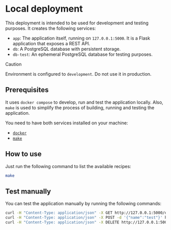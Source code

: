 # Local deployment

This deployment is intended to be used for development and testing purposes. It creates the following services:

- `app`: The application itself, running on `127.0.0.1:5000`. It is a Flask application that exposes a REST API.
- `db`: A PostgreSQL database with persistent storage.
- `db-test`: An ephemeral PostgreSQL database for testing purposes.

> [!CAUTION]
> Environment is configured to `development`. Do not use it in production.

## Prerequisites

It uses `docker compose` to develop, run and test the application locally. Also, `make` is used to simplify the process of building, running and testing the application.

You need to have both services installed on your machine:

- [`docker`](https://docs.docker.com/get-docker/)
- [`make`](https://www.gnu.org/software/make/)

## How to use

Just run the following command to list the available recipes:

```bash
make
```

## Test manually

You can test the application manually by running the following commands:

```bash
curl -H "Content-Type: application/json" -X GET http://127.0.0.1:5000/data
curl -H "Content-Type: application/json" -X POST -d '{"name":"test"}' http://127.0.0.1:5000/data
curl -H "Content-Type: application/json" -X DELETE http://127.0.0.1:5000/data/2
```
